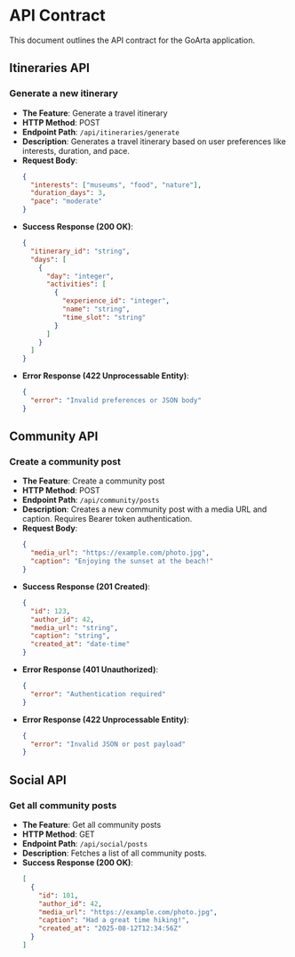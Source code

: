 # API Contract

This document outlines the API contract for the GoArta application.

## Itineraries API

### Generate a new itinerary

*   **The Feature**: Generate a travel itinerary
*   **HTTP Method**: POST
*   **Endpoint Path**: `/api/itineraries/generate`
*   **Description**: Generates a travel itinerary based on user preferences like interests, duration, and pace.
*   **Request Body**:
    ```json
    {
      "interests": ["museums", "food", "nature"],
      "duration_days": 3,
      "pace": "moderate"
    }
    ```
*   **Success Response (200 OK)**:
    ```json
    {
      "itinerary_id": "string",
      "days": [
        {
          "day": "integer",
          "activities": [
            {
              "experience_id": "integer",
              "name": "string",
              "time_slot": "string"
            }
          ]
        }
      ]
    }
    ```
*   **Error Response (422 Unprocessable Entity)**:
    ```json
    {
      "error": "Invalid preferences or JSON body"
    }
    ```

## Community API

### Create a community post

*   **The Feature**: Create a community post
*   **HTTP Method**: POST
*   **Endpoint Path**: `/api/community/posts`
*   **Description**: Creates a new community post with a media URL and caption. Requires Bearer token authentication.
*   **Request Body**:
    ```json
    {
      "media_url": "https://example.com/photo.jpg",
      "caption": "Enjoying the sunset at the beach!"
    }
    ```
*   **Success Response (201 Created)**:
    ```json
    {
      "id": 123,
      "author_id": 42,
      "media_url": "string",
      "caption": "string",
      "created_at": "date-time"
    }
    ```
*   **Error Response (401 Unauthorized)**:
    ```json
    {
      "error": "Authentication required"
    }
    ```
*   **Error Response (422 Unprocessable Entity)**:
    ```json
    {
      "error": "Invalid JSON or post payload"
    }
    ```

## Social API

### Get all community posts

*   **The Feature**: Get all community posts
*   **HTTP Method**: GET
*   **Endpoint Path**: `/api/social/posts`
*   **Description**: Fetches a list of all community posts.
*   **Success Response (200 OK)**:
    ```json
    [
      {
        "id": 101,
        "author_id": 42,
        "media_url": "https://example.com/photo.jpg",
        "caption": "Had a great time hiking!",
        "created_at": "2025-08-12T12:34:56Z"
      }
    ]
    ```
